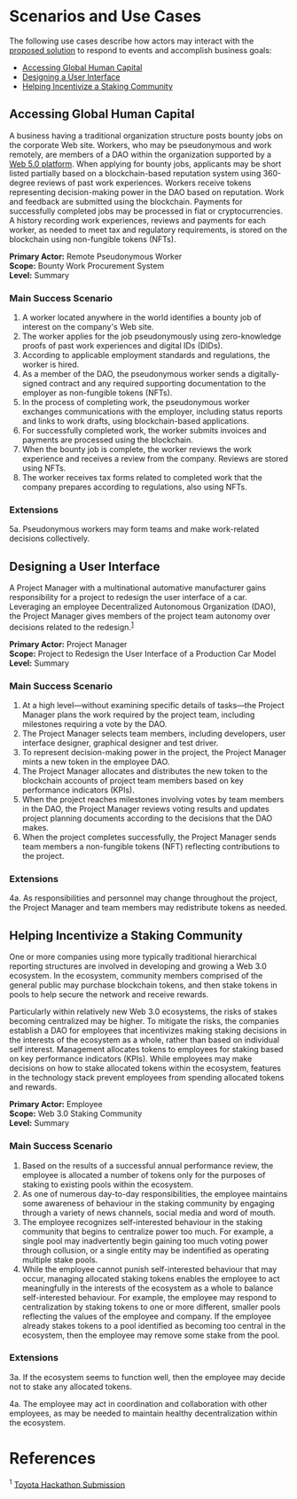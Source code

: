 # Scenarios and Use Cases

The following use cases describe how actors may interact with the [proposed solution](./SolutionApproach.md) to respond to events and accomplish business goals:

- [Accessing Global Human Capital](#humancapital)
- [Designing a User Interface](#ui)
- [Helping Incentivize a Staking Community](#staking)

## Accessing Global Human Capital<a name="humancapital"></a>

A business having a traditional organization structure posts bounty jobs on the corporate Web site. Workers, who may be pseudonymous and work remotely, are members of a DAO within the organization supported by a [Web 5.0 platform](https://www.lcx.com/introduction-to-web-5-0/). When applying for bounty jobs, applicants may be short listed partially based on a blockchain-based reputation system using 360-degree reviews of past work experiences. Workers receive tokens representing decision-making power in the DAO based on reputation. Work and feedback are submitted using the blockchain. Payments for successfully completed jobs may be processed in fiat or cryptocurrencies. A history recording work experiences, reviews and payments for each worker, as needed to meet tax and regulatory requirements, is stored on the blockchain using non-fungible tokens (NFTs).

**Primary Actor:** Remote Pseudonymous Worker  
**Scope:**  Bounty Work Procurement System  
**Level:** Summary

### Main Success Scenario

1. A worker located anywhere in the world identifies a bounty job of interest on the company's Web site.
2. The worker applies for the job pseudonymously using zero-knowledge proofs of past work experiences and digital IDs (DIDs).
3. According to applicable employment standards and regulations, the worker is hired.
4. As a member of the DAO, the pseudonymous worker sends a digitally-signed contract and any required supporting documentation to the employer as non-fungible tokens (NFTs).
5. In the process of completing work, the pseudonymous worker exchanges communications with the employer, including status reports and links to work drafts, using blockchain-based applications.
6. For successfully completed work, the worker submits invoices and payments are processed using the blockchain.
7. When the bounty job is complete, the worker reviews the work experience and receives a review from the company. Reviews are stored using NFTs.
8. The worker receives tax forms related to completed work that the company prepares according to regulations, also using NFTs.

<!-- Document the bounty work / gig worker scenario that Nick Almond described in response to my question(s) in his mentoring session -->

### Extensions

5a. Pseudonymous workers may form teams and make work-related decisions collectively.

## Designing a User Interface<a name="ui"></a>

A Project Manager with a multinational automative manufacturer gains responsibility for a project to redesign the user interface of a car. Leveraging an employee Decentralized Autonomous Organization (DAO), the Project Manager gives members of the project team autonomy over decisions related to the redesign.<sup><a href="#ToyotaHackathon">1</a></sup>

**Primary Actor:** Project Manager  
**Scope:**  Project to Redesign the User Interface of a Production Car Model  
**Level:** Summary

### Main Success Scenario

1. At a high level—without examining specific details of tasks—the Project Manager plans the work required by the project team, including milestones requiring a vote by the DAO.
2. The Project Manager selects team members, including developers, user interface designer, graphical designer and test driver.
3. To represent decision-making power in the project, the Project Manager mints a new token in the employee DAO.
4. The Project Manager allocates and distributes the new token to the blockchain accounts of project team members based on key performance indicators (KPIs).
5. When the project reaches milestones involving votes by team members in the DAO, the Project Manager reviews voting results and updates project planning documents according to the decisions that the DAO makes.
6. When the project completes successfully, the Project Manager sends team members a non-fungible tokens (NFT) reflecting contributions to the project.

### Extensions

4a. As responsibilities and personnel may change throughout the project, the Project Manager and team members may redistribute tokens as needed.

## Helping Incentivize a Staking Community<a name="staking"></a>

One or more companies using more typically traditional hierarchical reporting structures are involved in developing and growing a Web 3.0 ecosystem. In the ecosystem, community members comprised of the general public may purchase blockchain tokens, and then stake tokens in pools to help secure the network and receive rewards.

Particularly within relatively new Web 3.0 ecosystems, the risks of stakes becoming centralized may be higher. To mitigate the risks, the companies establish a DAO for employees that incentivizes making staking decisions in the interests of the ecosystem as a whole, rather than based on individual self interest. Management allocates tokens to employees for staking based on key performance indicators (KPIs). While employees may make decisions on how to stake allocated tokens within the ecosystem, features in the technology stack prevent employees from spending allocated tokens and rewards.

**Primary Actor:** Employee  
**Scope:** Web 3.0 Staking Community  
**Level:** Summary

### Main Success Scenario

1. Based on the results of a successful annual performance review, the employee is allocated a number of tokens only for the purposes of staking to existing pools within the ecosystem.
2. As one of numerous day-to-day responsibilities, the employee maintains some awareness of behaviour in the staking community by engaging through a variety of news channels, social media and word of mouth.
3. The employee recognizes self-interested behaviour in the staking community that begins to centralize power too much. For example, a single pool may inadvertently begin gaining too much voting power through collusion, or a single entity may be indentified as operating multiple stake pools.
4. While the employee cannot punish self-interested behaviour that may occur, managing allocated staking tokens enables the employee to act meaningfully in the interests of the ecosystem as a whole to balance self-interested behaviour. For example, the employee may respond to centralization by staking tokens to one or more different, smaller pools reflecting the values of the employee and company. If the employee already stakes tokens to a pool identified as becoming too central in the ecosystem, then the employee may remove some stake from the pool.

### Extensions

3a. If the ecosystem seems to function well, then the employee may decide not to stake any allocated tokens.

4a. The employee may act in coordination and collaboration with other employees, as may be needed to maintain healthy decentralization within the ecosystem.

# References<a name="references"></a>

<a name="ToyotaHackathon"></a><sup>1</sup> [Toyota Hackathon Submission](https://github.com/ok-Alice/toyota-astar-hackathon)

